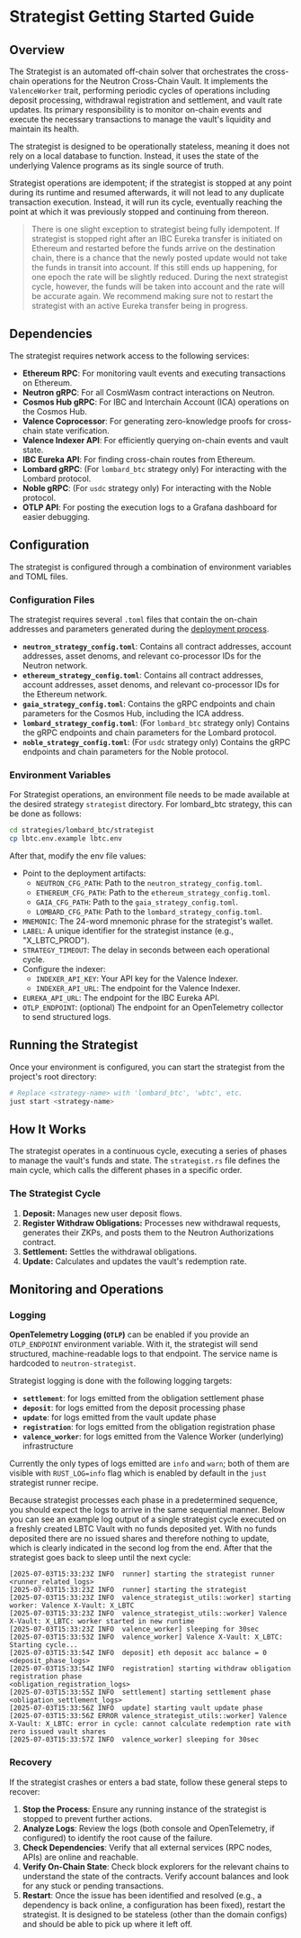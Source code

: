 # Strategist Getting Started Guide

## Overview

The Strategist is an automated off-chain solver that orchestrates the cross-chain operations for the Neutron Cross-Chain Vault. It implements the `ValenceWorker` trait, performing periodic cycles of operations including deposit processing, withdrawal registration and settlement, and vault rate updates. Its primary responsibility is to monitor on-chain events and execute the necessary transactions to manage the vault's liquidity and maintain its health.

The strategist is designed to be operationally stateless, meaning it does not rely on a local database to function. Instead, it uses the state of the underlying Valence programs as its single source of truth.

Strategist operations are idempotent; if the strategist is stopped at any point during its runtime and resumed afterwards, it will not lead to any duplicate transaction execution. Instead, it will run its cycle, eventually reaching the point at which it was previously stopped and continuing from thereon.
> There is one slight exception to strategist being fully idempotent. If strategist is stopped right after
  an IBC Eureka transfer is initiated on Ethereum and restarted before the funds arrive on the destination chain, there is a chance that the newly posted update would not take the funds in transit into account.
  If this still ends up happening, for one epoch the rate will be slightly reduced. During the next strategist cycle, however, the funds will be taken into account and the rate will be accurate again.
  We recommend making sure not to restart the strategist with an active Eureka transfer being in progress.

## Dependencies

The strategist requires network access to the following services:

- **Ethereum RPC**: For monitoring vault events and executing transactions on Ethereum.
- **Neutron gRPC**: For all CosmWasm contract interactions on Neutron.
- **Cosmos Hub gRPC**: For IBC and Interchain Account (ICA) operations on the Cosmos Hub.
- **Valence Coprocessor**: For generating zero-knowledge proofs for cross-chain state verification.
- **Valence Indexer API**: For efficiently querying on-chain events and vault state.
- **IBC Eureka API**: For finding cross-chain routes from Ethereum.
- **Lombard gRPC**: (For `lombard_btc` strategy only) For interacting with the Lombard protocol.
- **Noble gRPC**: (For `usdc` strategy only) For interacting with the Noble protocol.
- **OTLP API**: For posting the execution logs to a Grafana dashboard for easier debugging.

## Configuration

The strategist is configured through a combination of environment variables and TOML files.

### Configuration Files

The strategist requires several `.toml` files that contain the on-chain addresses and parameters generated during the [deployment process](./deploy_getting_started.md).

-   **`neutron_strategy_config.toml`**: Contains all contract addresses, account addresses, asset denoms, and relevant co-processor IDs for the Neutron network.
-   **`ethereum_strategy_config.toml`**: Contains all contract addresses, account addresses, asset denoms, and relevant co-processor IDs for the Ethereum network.
-   **`gaia_strategy_config.toml`**: Contains the gRPC endpoints and chain parameters for the Cosmos Hub, including the ICA address.
-   **`lombard_strategy_config.toml`**: (For `lombard_btc` strategy only) Contains the gRPC endpoints and chain parameters for the Lombard protocol.
-   **`noble_strategy_config.toml`**: (For `usdc` strategy only) Contains the gRPC endpoints and chain parameters for the Noble protocol.

### Environment Variables

For Strategist operations, an environment file needs to be made available at the desired strategy `strategist` directory. For lombard_btc strategy, this can be done as follows:

```bash
cd strategies/lombard_btc/strategist
cp lbtc.env.example lbtc.env
```

After that, modify the env file values:

- Point to the deployment artifacts:
  - `NEUTRON_CFG_PATH`: Path to the `neutron_strategy_config.toml`.
  - `ETHEREUM_CFG_PATH`: Path to the `ethereum_strategy_config.toml`.
  - `GAIA_CFG_PATH`: Path to the `gaia_strategy_config.toml`.
  - `LOMBARD_CFG_PATH`: Path to the `lombard_strategy_config.toml`.
- `MNEMONIC`: The 24-word mnemonic phrase for the strategist's wallet.
- `LABEL`: A unique identifier for the strategist instance (e.g., "X_LBTC_PROD").
- `STRATEGY_TIMEOUT`: The delay in seconds between each operational cycle.
- Configure the indexer:
  - `INDEXER_API_KEY`: Your API key for the Valence Indexer.
  - `INDEXER_API_URL`: The endpoint for the Valence Indexer.
- `EUREKA_API_URL`: The endpoint for the IBC Eureka API.
- `OTLP_ENDPOINT`: (optional) The endpoint for an OpenTelemetry collector to send structured logs.

## Running the Strategist

Once your environment is configured, you can start the strategist from the project's root directory:

```bash
# Replace <strategy-name> with 'lombard_btc', 'wbtc', etc.
just start <strategy-name>
```

## How It Works

The strategist operates in a continuous cycle, executing a series of phases to manage the vault's funds and state. The `strategist.rs` file defines the main cycle, which calls the different phases in a specific order.

### The Strategist Cycle

1.  **Deposit:** Manages new user deposit flows.
2.  **Register Withdraw Obligations:** Processes new withdrawal requests, generates their ZKPs, and posts them to the Neutron Authorizations contract.
3.  **Settlement:** Settles the withdrawal obligations.
4.  **Update:** Calculates and updates the vault's redemption rate.

## Monitoring and Operations

### Logging

**OpenTelemetry Logging (`OTLP`)** can be enabled if you provide an `OTLP_ENDPOINT` environment variable.
With it, the strategist will send structured, machine-readable logs to that endpoint. The service name is hardcoded to `neutron-strategist`.

Strategist logging is done with the following logging targets:

- **`settlement`**: for logs emitted from the obligation settlement phase
- **`deposit`**: for logs emitted from the deposit processing phase
- **`update`**: for logs emitted from the vault update phase
- **`registration`**: for logs emitted from the obligation registration phase
- **`valence_worker`**: for logs emitted from the Valence Worker (underlying) infrastructure

Currently the only types of logs emitted are `info` and `warn`; both of them are visible with
`RUST_LOG=info` flag which is enabled by default in the `just` strategist runner recipe.

Because strategist processes each phase in a predetermined sequence, you should expect the logs
to arrive in the same sequential manner. Below you can see an example log output of a single strategist cycle executed on a freshly created LBTC Vault with no funds deposited yet. With no funds deposited there are no issued shares and therefore nothing to update, which is clearly indicated in the second log from the end. After that the strategist goes back to sleep until the next cycle:

```
[2025-07-03T15:33:23Z INFO  runner] starting the strategist runner
<runner_related_logs>
[2025-07-03T15:33:23Z INFO  runner] starting the strategist
[2025-07-03T15:33:23Z INFO  valence_strategist_utils::worker] starting worker: Valence X-Vault: X_LBTC
[2025-07-03T15:33:23Z INFO  valence_strategist_utils::worker] Valence X-Vault: X_LBTC: worker started in new runtime
[2025-07-03T15:33:23Z INFO  valence_worker] sleeping for 30sec
[2025-07-03T15:33:53Z INFO  valence_worker] Valence X-Vault: X_LBTC: Starting cycle...
[2025-07-03T15:33:54Z INFO  deposit] eth deposit acc balance = 0
<deposit_phase_logs>
[2025-07-03T15:33:54Z INFO  registration] starting withdraw obligation registration phase
<obligation_registration_logs>
[2025-07-03T15:33:55Z INFO  settlement] starting settlement phase
<obligation_settlement_logs>
[2025-07-03T15:33:56Z INFO  update] starting vault update phase
[2025-07-03T15:33:56Z ERROR valence_strategist_utils::worker] Valence X-Vault: X_LBTC: error in cycle: cannot calculate redemption rate with zero issued vault shares
[2025-07-03T15:33:57Z INFO  valence_worker] sleeping for 30sec
```

### Recovery

If the strategist crashes or enters a bad state, follow these general steps to recover:

1.  **Stop the Process**: Ensure any running instance of the strategist is stopped to prevent further actions.
2.  **Analyze Logs**: Review the logs (both console and OpenTelemetry, if configured) to identify the root cause of the failure.
3.  **Check Dependencies**: Verify that all external services (RPC nodes, APIs) are online and reachable.
4.  **Verify On-Chain State**: Check block explorers for the relevant chains to understand the state of the contracts. Verify account balances and look for any stuck or pending transactions.
5.  **Restart**: Once the issue has been identified and resolved (e.g., a dependency is back online, a configuration has been fixed), restart the strategist. It is designed to be stateless (other than the domain configs) and should be able to pick up where it left off.
